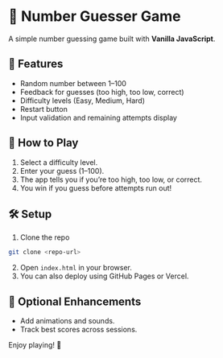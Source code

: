 # 🎯 Number Guesser Game

A simple number guessing game built with **Vanilla JavaScript**.

## 🚀 Features
- Random number between 1–100
- Feedback for guesses (too high, too low, correct)
- Difficulty levels (Easy, Medium, Hard)
- Restart button
- Input validation and remaining attempts display

## 🧩 How to Play
1. Select a difficulty level.
2. Enter your guess (1–100).
3. The app tells you if you’re too high, too low, or correct.
4. You win if you guess before attempts run out!

## 🛠 Setup
1. Clone the repo
```bash
git clone <repo-url>
```
2. Open `index.html` in your browser.
3. You can also deploy using GitHub Pages or Vercel.

## 🧠 Optional Enhancements
- Add animations and sounds.
- Track best scores across sessions.

Enjoy playing! 🥳